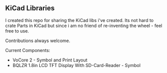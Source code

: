 ## KiCad Libraries

I created this repo for sharing the KiCad libs i've created. Its not hard to crate Parts in KiCad but since i am no friend of re-inventing the wheel - feel free to use.

Contributions always welcome.


Current Components:

* VoCore 2 - Symbol and Print Layout
* BQLZR 1.8in LCD TFT Display With SD-Card-Reader - Symbol